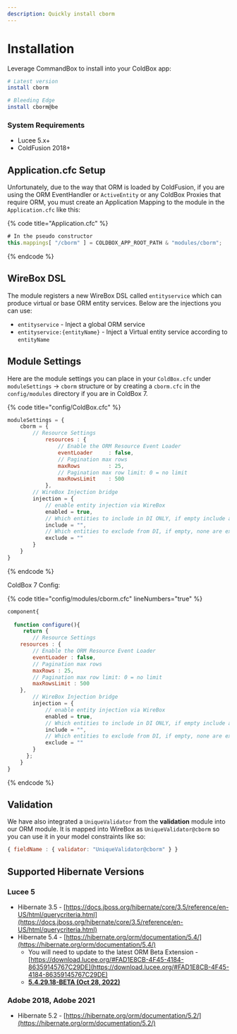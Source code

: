 ```yaml
---
description: Quickly install cborm
---
```


# Installation

Leverage CommandBox to install into your ColdBox app:

```bash
# Latest version
install cborm

# Bleeding Edge
install cborm@be
```

### System Requirements

* Lucee 5.x+&#x20;
* ColdFusion 2018+

## Application.cfc Setup

Unfortunately, due to the way that ORM is loaded by ColdFusion, if you are using the ORM EventHandler or `ActiveEntity` or any ColdBox Proxies that require ORM, you must create an Application Mapping to the module in the `Application.cfc` like this:

{% code title="Application.cfc" %}
```javascript
# In the pseudo constructor
this.mappings[ "/cborm" ] = COLDBOX_APP_ROOT_PATH & "modules/cborm";
```
{% endcode %}

## WireBox DSL

The module registers a new WireBox DSL called `entityservice` which can produce virtual or base ORM entity services. Below are the injections you can use:

* `entityservice` -  Inject a global ORM service
* `entityservice:{entityName}` - Inject a Virtual entity service according to `entityName`

## Module Settings

Here are the module settings you can place in your `ColdBox.cfc` under `moduleSettings` -> `cborm` structure or by creating a `cborm.cfc` in the `config/modules` directory if you are in ColdBox 7.

{% code title="config/ColdBox.cfc" %}
```javascript
moduleSettings = {
    cborm = {
        // Resource Settings
    		resources : {
    			// Enable the ORM Resource Event Loader
    			eventLoader 	: false,
    			// Pagination max rows
    			maxRows 		: 25,
    			// Pagination max row limit: 0 = no limit
    			maxRowsLimit 	: 500
    		},
        // WireBox Injection bridge
        injection = {
            // enable entity injection via WireBox
            enabled = true, 
            // Which entities to include in DI ONLY, if empty include all entities
            include = "", 
            // Which entities to exclude from DI, if empty, none are excluded
            exclude = ""
        }
    }
}
```
{% endcode %}

ColdBox 7 Config:

{% code title="config/modules/cborm.cfc" lineNumbers="true" %}
```javascript
component{
  
  function configure(){
     return {
        // Resource Settings
	resources : {
		// Enable the ORM Resource Event Loader
		eventLoader : false,
		// Pagination max rows
		maxRows : 25,
		// Pagination max row limit: 0 = no limit
		maxRowsLimit : 500
	},
        // WireBox Injection bridge
        injection = {
            // enable entity injection via WireBox
            enabled = true, 
            // Which entities to include in DI ONLY, if empty include all entities
            include = "", 
            // Which entities to exclude from DI, if empty, none are excluded
            exclude = ""
        }
      }; 
    }
}
```
{% endcode %}

## Validation

We have also integrated a `UniqueValidator` from the **validation** module into our ORM module. It is mapped into WireBox as `UniqueValidator@cborm` so you can use it in your model constraints like so:

```javascript
{ fieldName : { validator: "UniqueValidator@cborm" } }
```

## Supported Hibernate Versions

### Lucee 5

* Hibernate 3.5 - [https://docs.jboss.org/hibernate/core/3.5/reference/en-US/html/querycriteria.html](https://docs.jboss.org/hibernate/core/3.5/reference/en-US/html/querycriteria.html)
* Hibernate 5.4 - [https://hibernate.org/orm/documentation/5.4/](https://hibernate.org/orm/documentation/5.4/)
  * You will need to update to the latest ORM Beta Extension - [https://download.lucee.org/#FAD1E8CB-4F45-4184-86359145767C29DE](https://download.lucee.org/#FAD1E8CB-4F45-4184-86359145767C29DE)
  * [**5.4.29.18-BETA (Oct 28, 2022)**](https://ext.lucee.org/hibernate-orm-5.4.29.18-BETA.lex)

### Adobe 2018, Adobe 2021

* Hibernate 5.2 - [https://hibernate.org/orm/documentation/5.2/](https://hibernate.org/orm/documentation/5.2/)
